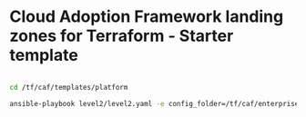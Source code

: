 # Cloud Adoption Framework landing zones for Terraform - Starter template

```bash

cd /tf/caf/templates/platform

ansible-playbook level2/level2.yaml -e config_folder=/tf/caf/enterprise_scale/contoso/platform -e scenario=contoso -e model=demo


```